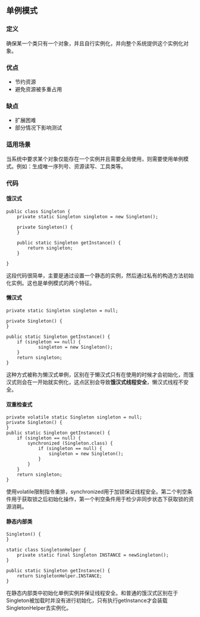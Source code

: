 ## 单例模式
### 定义
确保某一个类只有一个对象，并且自行实例化，并向整个系统提供这个实例化对象。
### 优点
- 节约资源
- 避免资源被多重占用
### 缺点 
- 扩展困难
- 部分情况下影响测试
### 适用场景
当系统中要求某个对象仅能存在一个实例并且需要全局使用，则需要使用单例模式。例如：生成唯一序列号、资源读写、工具类等。
### 代码
#### 饿汉式
```
public class Singleton {
    private static Singleton singleton = new Singleton();

    private Singleton() {
    }

    public static Singleton getInstance() {
        return singleton;
    }
    
}
```
这段代码很简单，主要是通过设置一个静态的实例，然后通过私有的构造方法初始化实例。这也是单例模式的两个特征。
#### 懒汉式
```
private static Singleton singleton = null;

private Singleton() {
}

public static Singleton getInstance() {
    if (singleton == null) {
            singleton = new Singleton();
    }
    return singleton;
}
```
这种方式被称为懒汉式单例，区别在于懒汉式只有在使用的时候才会初始化，而饿汉式则会在一开始就实例化，这点区别会导致**饿汉式线程安全**，懒汉式线程不安全。
#### 双重检查式
```
private volatile static Singleton singleton = null;
private Singleton() {
}
public static Singleton getInstance() {
    if (singleton == null) {
        synchronized (Singleton.class) {
            if (singleton == null) {
                singleton = new Singleton();
            }
        }
    }
    return singleton;
}
```
使用volatile限制指令重排，synchronized用于加锁保证线程安全。第二个判空条件用于获取锁之后初始化操作，第一个判空条件用于检少非同步状态下获取锁的资源消耗。
#### 静态内部类
```
Singleton() {
}

static class SingletonHelper {
    private static final Singleton INSTANCE = newSingleton();
}

public static Singleton getInstance() {
    return SingletonHelper.INSTANCE;
}
```
在静态内部类中初始化单例实例并保证线程安全。和普通的饿汉式区别在于Singleton被加载时并没有进行初始化，只有执行getInstance才会装载SingletonHelper去实例化。